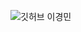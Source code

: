 ![깃허브 이경민](https://user-images.githubusercontent.com/61109660/160549832-e9c255d7-01fd-4c2c-a0ab-4193b77ac742.png)
